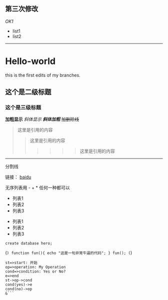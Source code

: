 ## 第三次修改
*OK1*
+ list1
+ list2
---

# Hello-world
this is the first edits of my branches.

## 这个是二级标题
### 这个是三级标题

**加粗显示**
*斜体显示*
***斜体加粗***
~~加删除线~~

>这里是引用的内容
>>这里是引用的内容
>>>>>>这里是引用的内容

---
分割线

链接：
[baidu](www.baidu.com)

无序列表用 - + * 任何一种都可以
+ 列表1
+ 列表2
+ 列表3

- 列表1
- 列表2
- 列表3

`create database hero;`

(```)
    function fun(){
         echo "这是一句非常牛逼的代码";
    }
    fun();
(```)

```flow
st=>start: 开始
op=>operation: My Operation
cond=>condition: Yes or No?
e=>end
st->op->cond
cond(yes)->e
cond(no)->op
&```

